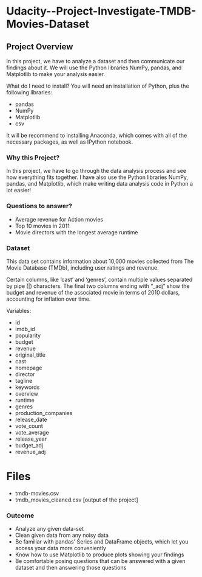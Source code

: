 
# Udacity--Project-Investigate-TMDB-Movies-Dataset

## Project Overview
In this project, we have to analyze a dataset and then communicate our findings about it.
We will use the Python libraries NumPy, pandas, and Matplotlib to make your analysis easier.

What do I need to install?
You will need an installation of Python, plus the following libraries:
* pandas
* NumPy
* Matplotlib
* csv

It will be recommend to installing Anaconda, which comes with all of the necessary packages, as well as IPython notebook.

### Why this Project?
In this project, we have to go through the data analysis process and see how everything fits together.
I have also use the Python libraries NumPy, pandas, and Matplotlib, which make writing data analysis code in Python a lot easier! 

### Questions to answer?

* Average revenue for Action movies
* Top 10 movies in 2011
* Movie directors with the longest average runtime

### Dataset

This data set contains information about 10,000 movies collected from The Movie Database (TMDb), including user ratings and revenue.

Certain columns, like ‘cast’ and ‘genres’, contain multiple values separated by pipe (|) characters.
The final two columns ending with “_adj” show the budget and revenue of the associated movie in terms of 2010 dollars, accounting for inflation over time.

Variables:
- id
- imdb_id
- popularity
- budget
- revenue
- original_title
- cast
- homepage
- director
- tagline	
- keywords
- overview
- runtime
- genres
- production_companies
- release_date
- vote_count
- vote_average
- release_year
- budget_adj
- revenue_adj

# Files
- tmdb-movies.csv
- tmdb_movies_cleaned.csv [output of the project]

### Outcome

* Analyze any given data-set
* Clean given data from any noisy data
* Be familiar with pandas' Series and DataFrame objects, which let you access your data more conveniently
* Know how to use Matplotlib to produce plots showing your findings
* Be comfortable posing questions that can be answered with a given dataset and then answering those questions

